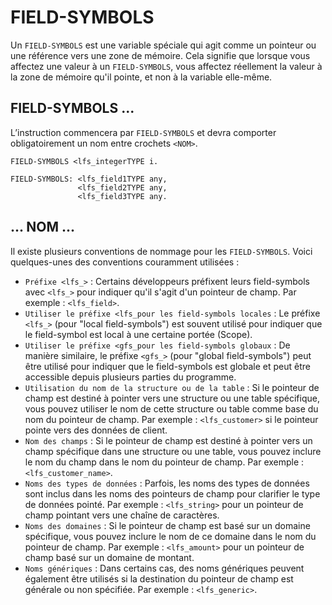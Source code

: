 # FIELD-SYMBOLS

Un ``FIELD-SYMBOLS`` est une variable spéciale qui agit comme un pointeur ou une référence vers une zone de mémoire. Cela signifie que lorsque vous affectez une valeur à un ``FIELD-SYMBOLS``, vous affectez réellement la valeur à la zone de mémoire qu'il pointe, et non à la variable elle-même.

## FIELD-SYMBOLS ...

L’instruction commencera par `FIELD-SYMBOLS` et devra comporter obligatoirement un nom entre crochets ``<NOM>``.

```abap
FIELD-SYMBOLS <lfs_integerTYPE i.

FIELD-SYMBOLS: <lfs_field1TYPE any,
               <lfs_field2TYPE any,
               <lfs_field3TYPE any.  
```

## ... NOM ...

Il existe plusieurs conventions de nommage pour les ``FIELD-SYMBOLS``. Voici quelques-unes des conventions couramment utilisées :

- ``Préfixe <lfs_>`` : Certains développeurs préfixent leurs field-symbols avec ``<lfs_>`` pour indiquer qu'il s'agit d'un pointeur de champ. Par exemple : ``<lfs_field>``.
- ``Utiliser le préfixe <lfs_pour les field-symbols locales`` : Le préfixe ``<lfs_>`` (pour "local field-symbols") est souvent utilisé pour indiquer que le field-symbol est local à une certaine portée (Scope).
- ``Utiliser le préfixe <gfs_pour les field-symbols globaux`` : De manière similaire, le préfixe ``<gfs_>`` (pour "global field-symbols") peut être utilisé pour indiquer que le field-symbols est globale et peut être accessible depuis plusieurs parties du programme.
- ``Utilisation du nom de la structure ou de la table`` : Si le pointeur de champ est destiné à pointer vers une structure ou une table spécifique, vous pouvez utiliser le nom de cette structure ou table comme base du nom du pointeur de champ. Par exemple : ``<lfs_customer>`` si le pointeur pointe vers des données de client.
- ``Nom des champs`` : Si le pointeur de champ est destiné à pointer vers un champ spécifique dans une structure ou une table, vous pouvez inclure le nom du champ dans le nom du pointeur de champ. Par exemple : ``<lfs_customer_name>``.
- ``Noms des types de données`` : Parfois, les noms des types de données sont inclus dans les noms des pointeurs de champ pour clarifier le type de données pointé. Par exemple : ``<lfs_string>`` pour un pointeur de champ pointant vers une chaîne de caractères.
- ``Noms des domaines`` : Si le pointeur de champ est basé sur un domaine spécifique, vous pouvez inclure le nom de ce domaine dans le nom du pointeur de champ. Par exemple : ``<lfs_amount>`` pour un pointeur de champ basé sur un domaine de montant.
- ``Noms génériques`` : Dans certains cas, des noms génériques peuvent également être utilisés si la destination du pointeur de champ est générale ou non spécifiée. Par exemple : ``<lfs_generic>``.